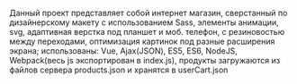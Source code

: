 Данный проект представляет собой интернет магазин, сверстанный по дизайнерскому макету с использованием Sass,
элементы анимации, svg, адаптивная верстка под планшет и моб. телефон, с резиновостью между переходами, 
оптимизация картинок под разные расширения экрана;
использованы: Vue, Ajax(JSON), ES5, ES6, NodeJS, Webpack(весь js экспортирован в index.js), продукты загружаются из файлов сервера products.json и хранятся в userCart.json

